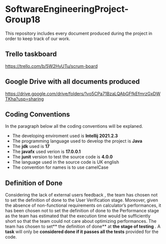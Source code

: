 # SoftwareEngineeringProject-Group18
This repository includes every document produced during the project in order to keep track of our work.
## Trello taskboard
  https://trello.com/b/5W2HyUTu/scrum-board
## Google Drive with all documents produced
  https://drive.google.com/drive/folders/1vo5CPa71BzaLQAbGFfkEfmrzGxDWTKha?usp=sharing
## Coding Conventions
  In the paragraph below all the coding conventions will be explaned.
  - The developing enviroment used is **Intellij 2021.2.3**
  - The programming language used to develop the project is **Java**
  - The **jdk** used is **17**
  - The **javafx** used verion is **17.0.0.1**
  - The **junit** version to test the source code is **4.0.0**
  - The language used in the source code is UK english
  - The convention for names is to use camelCase
## Definition of Done
  Considering the lack of external users feedback , the team has chosen not to set the definition of done to the User Verification stage. Moreover, given the absence of non-functional requirements on calculator’s performances, it has been chosen not to set the definition of done to the Performance stage as the team has estimated that the execution time would be sufficiently short so that the team could not care about optimizing performances.
The team has chosen to set** the definition of done** at **the stage of testing** . A **task** will only be **considered done if it passes all the tests** provided for the code.
